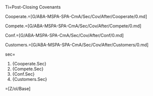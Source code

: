 Ti=Post-Closing Covenants

Cooperate.=[G/ABA-MSPA-SPA-CmA/Sec/Cov/After/Cooperate/0.md]

Compete.=[G/ABA-MSPA-SPA-CmA/Sec/Cov/After/Compete/0.md]

Conf.=[G/ABA-MSPA-SPA-CmA/Sec/Cov/After/Conf/0.md]

Customers.=[G/ABA-MSPA-SPA-CmA/Sec/Cov/After/Customers/0.md]

sec=<ol><li>{Cooperate.Sec}<li>{Compete.Sec}<li>{Conf.Sec}<li>{Customers.Sec}</ol>

=[Z/ol/Base]
